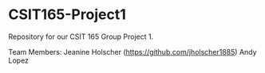 # CSIT165-Project1

Repository for our CSIT 165 Group Project 1.

Team Members:
Jeanine Holscher (https://github.com/jholscher1885)
Andy Lopez
